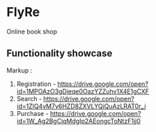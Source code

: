 # FlyRe
 Online book shop

## Functionality showcase

Markup :
1. Registration - https://drive.google.com/open?id=1MPOAzO3gDieqe0OazYZZuhv1X4E1gCXF
2. Search - https://drive.google.com/open?id=1ZlQ4vM7y6HZD8ZXVLYQiQuAzLRAT0r_j
3. Purchase - https://drive.google.com/open?id=1W_Ag2BgCiqMdgIp2AEongcToNtzF1jj0
